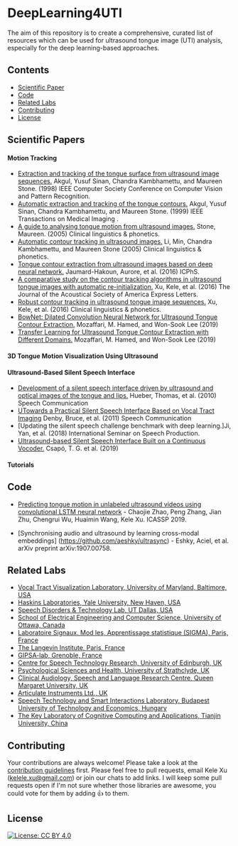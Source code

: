 # DeepLearning4UTI
The aim of this repository is to create a comprehensive, curated list of resources which can be used for ultrasound tongue image (UTI) analysis, especially for the deep learning-based approaches.

## Contents

* [Scientific Paper](#scientific-papers)
* [Code](#other-resources)
* [Related Labs](#related-lists)
* [Contributing](#contributing)
* [License](#license)

## Scientific Papers
#### Motion Tracking

* [Extraction and tracking of the tongue surface from ultrasound image sequences.](https://ieeexplore.ieee.org/abstract/document/698623) Akgul, Yusuf Sinan, Chandra Kambhamettu, and Maureen Stone. (1998) IEEE Computer Society Conference on Computer Vision and Pattern Recognition.
* [Automatic extraction and tracking of the tongue contours.](https://ieeexplore.ieee.org/abstract/document/811315) Akgul, Yusuf Sinan, Chandra Kambhamettu, and Maureen Stone. (1999) IEEE Transactions on Medical Imaging .
* [A guide to analysing tongue motion from ultrasound images.](https://www.dental.umaryland.edu/media/sod/vocal-tract-visualization-laboratory/Guide_to_Ultrasound.pdf) Stone, Maureen. (2005) Clinical linguistics & phonetics.
* [Automatic contour tracking in ultrasound images.](https://pdfs.semanticscholar.org/3f1a/2e2ccc5774a60b527ac6f5a7d0665b25895b.pdf) Li, Min, Chandra Kambhamettu, and Maureen Stone (2005) Clinical linguistics & phonetics.
* [Tongue contour extraction from ultrasound images based on deep neural network.](https://arxiv.org/ftp/arxiv/papers/1605/1605.05912.pdf) Jaumard-Hakoun, Aurore, et al. (2016) ICPhS.
* [A comparative study on the contour tracking algorithms in ultrasound tongue images with automatic re-initialization.](https://asa.scitation.org/doi/full/10.1121/1.4951024?TRACK=RSS) Xu, Kele, et al. (2016) The Journal of the Acoustical Society of America Express Letters.
* [Robust contour tracking in ultrasound tongue image sequences.](https://www.tandfonline.com/doi/abs/10.3109/02699206.2015.1110714) Xu, Kele, et al. (2016) Clinical linguistics & phonetics.
* [BowNet: Dilated Convolution Neural Network for Ultrasound Tongue Contour Extraction.](https://arxiv.org/abs/1906.04232) Mozaffari, M. Hamed, and Won-Sook Lee (2019)
* [Transfer Learning for Ultrasound Tongue Contour Extraction with Different Domains.](https://arxiv.org/abs/1906.04301) Mozaffari, M. Hamed, and Won-Sook Lee (2019)

#### 3D Tongue Motion Visualization Using Ultrasound


#### Ultrasound-Based Silent Speech Interface
* [Development of a silent speech interface driven by ultrasound and optical images of the tongue and lips.](https://www.neurones.espci.fr/Articles_PS/SPEECHCOM%202.pdf) Hueber, Thomas, et al. (2010) Speech Communication
* [UTowards a Practical Silent Speech Interface Based on Vocal Tract Imaging](http://www.gipsa-lab.grenoble-inp.fr/~thomas.hueber/mes_documents/Denby_et_al_ISSP_2011_Montreal.pdf) Denby, Bruce, et al. (2011) Speech Communication
* [Updating the silent speech challenge benchmark with deep learning.]Ji, Yan, et al. (2018) International Seminar on Speech Production.
* [Ultrasound-based Silent Speech Interface Built on a Continuous Vocoder.](https://arxiv.org/abs/1906.09885) Csapó, T. G. et al. (2019) 

#### Tutorials


## Code

* [Predicting tongue motion in unlabeled ultrasound videos using convolutional LSTM neural network](https://github.com/shuiliwanwu/ConvLstm-ultrasound-videos) -  Chaojie Zhao, Peng Zhang, Jian Zhu, Chengrui Wu, Huaimin Wang, Kele Xu. ICASSP 2019.

* [Synchronising audio and ultrasound by learning cross-modal embeddings] (https://github.com/aeshky/ultrasync) - Eshky, Aciel, et al. arXiv preprint arXiv:1907.00758.

## Related Labs
* [Vocal Tract Visualization Laboratory, University of Maryland, Baltimore, USA](https://www.dental.umaryland.edu/speech/) 
* [Haskins Laboratories, Yale University, New Haven, USA](http://www.haskins.yale.edu/understandingspeech.html) 
* [Speech Disorders & Technology Lab, UT Dallas, USA](https://www.utdallas.edu/wanglab/) 
* [School of Electrical Engineering and Computer Science, University of Ottawa, Canada](http://www.site.uottawa.ca/~wslee/index.shtml) 
* [Laboratoire Signaux, Mod les, Apprentissage statistique (SIGMA), Paris, France](https://www.neurones.espci.fr/index_E.htm)
* [The Langevin Institute, Paris, France](https://www.institut-langevin.espci.fr/the_langevin_institute?lang=en)
* [GIPSA-lab, Grenoble, France](http://www.gipsa-lab.grenoble-inp.fr/en/home.php)
* [Centre for Speech Technology Research, University of Edinburgh, UK](http://www.cstr.ed.ac.uk/)
* [Psychological Sciences and Health, University of Strathclyde, UK](https://www.strath.ac.uk/humanities/psychologicalscienceshealth/)
* [Clinical Audiology, Speech and Language Research Centre, Queen Margaret University, UK](https://www.qmu.ac.uk/research-and-knowledge-exchange/research-centres-institutes-and-groups/clinical-audiology-speech-and-language-research-centre/)
* [Articulate Instruments Ltd., UK](www.articulateinstruments.com/)
* [Speech Technology and Smart Interactions Laboratory, Budapest University of Technology and Economics, Hungary](http://smartlab.tmit.bme.hu/index-en)
* [The Key Laboratory of Cognitive Computing and Applications, Tianjin University, China](http://cs.tju.edu.cn/csweben/researchdetail?item=KLCCA)


## Contributing

Your contributions are always welcome! Please take a look at the [contribution guidelines](CONTRIBUTING.md) first.
Please feel free to pull requests, email Kele Xu (kelele.xu@gmail.com) or join our chats to add links.
I will keep some pull requests open if I'm not sure whether those libraries are awesome, you could vote for them by adding 👍 to them.

## License

[![License: CC BY 4.0](https://img.shields.io/badge/License-CC%20BY%204.0-lightgrey.svg)](https://creativecommons.org/licenses/by/4.0/)
